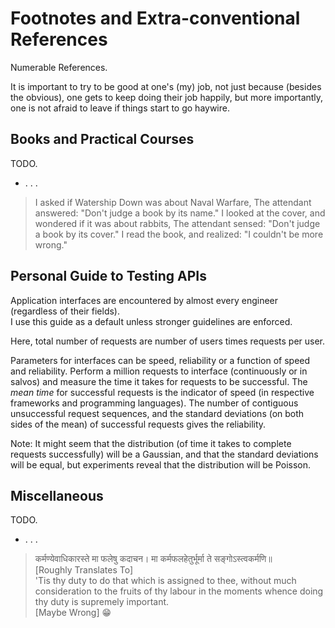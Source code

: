 Footnotes and Extra-conventional References
===========================================

Numerable References.

It is important to try to be good at one's (my) job, not just because (besides the obvious), one gets to keep doing their job happily, but more importantly, one is not afraid to leave if things start to go haywire.

Books and Practical Courses
---------------------------

TODO.

- . . .

>
> I asked if Watership Down was about Naval Warfare,
> The attendant answered: "Don't judge a book by its name."
> I looked at the cover, and wondered if it was about rabbits,
> The attendant sensed: "Don't judge a book by its cover."
> I read the book, and realized: "I couldn't be more wrong."
>

Personal Guide to Testing APIs
------------------------------

Application interfaces are encountered by almost every engineer (regardless of their fields).  
I use this guide as a default unless stronger guidelines are enforced.

Here, total number of requests are number of users times requests per user.

Parameters for interfaces can be speed, reliability or a function of speed and reliability. Perform a million requests to interface (continuously or in salvos) and measure the time it takes for requests to be successful. The *mean time* for successful requests is the indicator of speed (in respective frameworks and programming languages). The number of contiguous unsuccessful request sequences, and the standard deviations (on both sides of the mean) of successful requests gives the reliability.

Note: It might seem that the distribution (of time it takes to complete requests successfully) will be a Gaussian, and that the standard deviations will be equal, but experiments reveal that the distribution will be Poisson.

Miscellaneous
-------------

TODO.

- . . . 

>
> कर्मण्येवाधिकारस्ते मा फलेषु कदाचन। मा कर्मफलहेतुर्भूर्मा ते सङ्गोऽस्त्वकर्मणि॥  
> [Roughly Translates To]  
> 'Tis thy duty to do that which is assigned to thee, without much consideration to the fruits of thy labour in the moments whence doing thy duty is supremely important.  
> [Maybe Wrong] :grin:  
>
